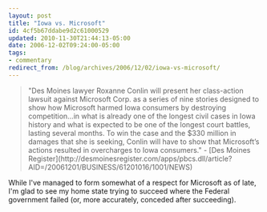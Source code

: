```yaml
---
layout: post
title: "Iowa vs. Microsoft"
id: 4cf5b67ddabe9d2c61000529
updated: 2010-11-30T21:44:13-05:00
date: 2006-12-02T09:24:00-05:00
tags:
- commentary
redirect_from: /blog/archives/2006/12/02/iowa-vs-microsoft/
---
```


<blockquote cite="http://desmoinesregister.com/apps/pbcs.dll/article?AID=/20061201/BUSINESS/61201016/1001/NEWS">
"Des Moines lawyer Roxanne Conlin will present her class-action lawsuit against Microsoft Corp. as a series of nine stories designed to show how Microsoft harmed Iowa consumers by destroying competition...in what is already one of the longest civil cases in Iowa history and what is expected to be one of the longest court battles, lasting several months. To win the case and the $330 million in damages that she is seeking, Conlin will have to show that Microsoft’s actions resulted in overcharges to Iowa consumers." - [Des Moines Register](http://desmoinesregister.com/apps/pbcs.dll/article?AID=/20061201/BUSINESS/61201016/1001/NEWS)

</blockquote>
While I've managed to form somewhat of a respect for Microsoft as of late, I'm glad to see my home state trying to succeed where the Federal government failed (or, more accurately, conceded after succeeding).
